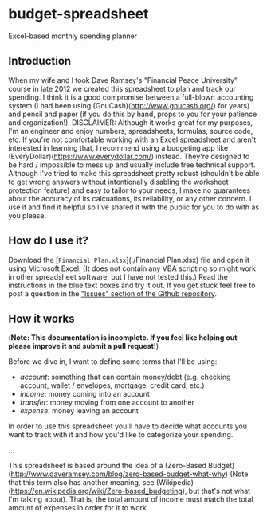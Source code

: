 # budget-spreadsheet
Excel-based monthly spending planner

## Introduction
When my wife and I took Dave Ramsey's "Financial Peace University" course in late 2012 we created this spreadsheet to plan and track our spending.
I think it is a good compromise between a full-blown accounting system (I had been using (GnuCash)(http://www.gnucash.org/) for years)
and pencil and paper (if you do this by hand, props to you for your patience and organization!).
DISCLAIMER: Although it works great for my purposes, I'm an engineer and enjoy numbers, spreadsheets, formulas, source code, etc.
If you're not comfortable working with an Excel spreadsheet and aren't interested in learning that, I recommend using a budgeting app like (EveryDollar)(https://www.everydollar.com/) instead. They're designed to be hard / impossible to mess up and usually include free technical support.
Although I've tried to make this spreadsheet pretty robust (shouldn't be able to get wrong answers without intentionally disabling the worksheet protection feature) and easy to tailor to your needs, I make no guarantees about the accuracy of its calcuations, its reliability, or any other concern. I use it and find it helpful so I've shared it with the public for you to do with as you please.

## How do I use it?
Download the [`Financial Plan.xlsx`](./Financial Plan.xlsx) file and open it using Microsoft Excel.
(It does not contain any VBA scripting so might work in other spreadsheet software, but I have not tested this.)
Read the instructions in the blue text boxes and try it out. If you get stuck feel free to post a question in the ["Issues" section of the Github repository](https://github.com/jacobq/budget-spreadsheet/issues).

## How it works
(**Note: This documentation is incomplete. If you feel like helping out please improve it and submit a pull request!**)

Before we dive in, I want to define some terms that I'll be using:
- *account*: something that can contain money/debt (e.g. checking account, wallet / envelopes, mortgage, credit card, etc.)
- *income*: money coming into an account
- *transfer*: money moving from one account to another
- *expense*: money leaving an account

In order to use this spreadsheet you'll have to decide what accounts you want to track with it and how you'd like to categorize your spending.

...

This spreadsheet is based around the idea of a (Zero-Based Budget)(http://www.daveramsey.com/blog/zero-based-budget-what-why)
(Note that this term also has another meaning, see (Wikipedia)(https://en.wikipedia.org/wiki/Zero-based_budgeting), but that's not what I'm talking about).
That is, the total amount of income must match the total amount of expenses in order for it to work.


